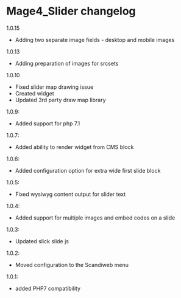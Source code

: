 Mage4_Slider changelog
========================
1.0.15
- Adding two separate image fields - desktop and mobile images

1.0.13
- Adding preparation of images for srcsets

1.0.10
- Fixed slider map drawing issue
- Created widget
- Updated 3rd party draw map library

1.0.9:
- Added support for php 7.1

1.0.7:
- Added ability to render widget from CMS block

1.0.6:
- Added configuration option for extra wide first slide block

1.0.5:
- Fixed wysiwyg content output for slider text

1.0.4:
- Added support for multiple images and embed codes on a slide

1.0.3:
- Updated slick slide js

1.0.2:
- Moved configuration to the Scandiweb menu

1.0.1:
- added PHP7 compatibility
